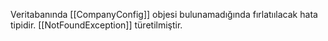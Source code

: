 Veritabanında [[CompanyConfig]] objesi bulunamadığında fırlatıılacak hata tipidir. [[NotFoundException]] türetilmiştir.
